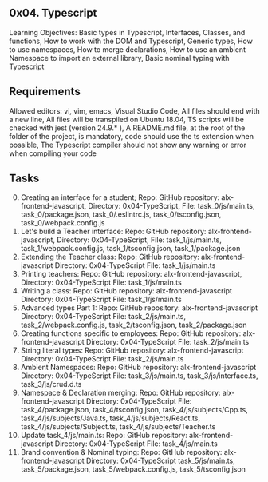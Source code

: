 0x04. Typescript
--------------------------------------------
Learning Objectives: Basic types in Typescript, Interfaces, Classes, and functions, How to work with the DOM and Typescript, Generic types, How to use namespaces, How to merge declarations, How to use an ambient Namespace to import an external library, Basic nominal typing with Typescript

Requirements
--------------------------------------------------
Allowed editors: vi, vim, emacs, Visual Studio Code, All files should end with a new line, All files will be transpiled on Ubuntu 18.04, TS scripts will be checked with jest (version 24.9.* ), A README.md file, at the root of the folder of the project, is mandatory, code should use the ts extension when possible, The Typescript compiler should not show any warning or error when compiling your code

Tasks
-------------------------------------------------------------------
0. Creating an interface for a student; Repo: GitHub repository: alx-frontend-javascript, Directory: 0x04-TypeScript, File: task_0/js/main.ts, task_0/package.json, task_0/.eslintrc.js, task_0/tsconfig.json, task_0/webpack.config.js
1. Let's build a Teacher interface: Repo: GitHub repository: alx-frontend-javascript, Directory: 0x04-TypeScript, File: task_1/js/main.ts, task_1/webpack.config.js, task_1/tsconfig.json, task_1/package.json
2. Extending the Teacher class: Repo: GitHub repository: alx-frontend-javascript Directory: 0x04-TypeScript File: task_1/js/main.ts
3. Printing teachers: Repo: GitHub repository: alx-frontend-javascript, Directory: 0x04-TypeScript File: task_1/js/main.ts
4. Writing a class: Repo: GitHub repository: alx-frontend-javascript Directory: 0x04-TypeScript File: task_1/js/main.ts
5. Advanced types Part 1: Repo: GitHub repository: alx-frontend-javascript Directory: 0x04-TypeScript File: task_2/js/main.ts, task_2/webpack.config.js, task_2/tsconfig.json, task_2/package.json
6. Creating functions specific to employees: Repo: GitHub repository: alx-frontend-javascript Directory: 0x04-TypeScript File: task_2/js/main.ts
7. String literal types: Repo: GitHub repository: alx-frontend-javascript Directory: 0x04-TypeScript File: task_2/js/main.ts
8. Ambient Namespaces: Repo: GitHub repository: alx-frontend-javascript Directory: 0x04-TypeScript File: task_3/js/main.ts, task_3/js/interface.ts, task_3/js/crud.d.ts
9. Namespace & Declaration merging: Repo: GitHub repository: alx-frontend-javascript Directory: 0x04-TypeScript  File: task_4/package.json, task_4/tsconfig.json, task_4/js/subjects/Cpp.ts, task_4/js/subjects/Java.ts, task_4/js/subjects/React.ts, task_4/js/subjects/Subject.ts, task_4/js/subjects/Teacher.ts
10. Update task_4/js/main.ts: Repo: GitHub repository: alx-frontend-javascript Directory: 0x04-TypeScript File: task_4/js/main.ts
11. Brand convention & Nominal typing: Repo: GitHub repository: alx-frontend-javascript Directory: 0x04-TypeScript  task_5/js/main.ts, task_5/package.json, task_5/webpack.config.js, task_5/tsconfig.json
